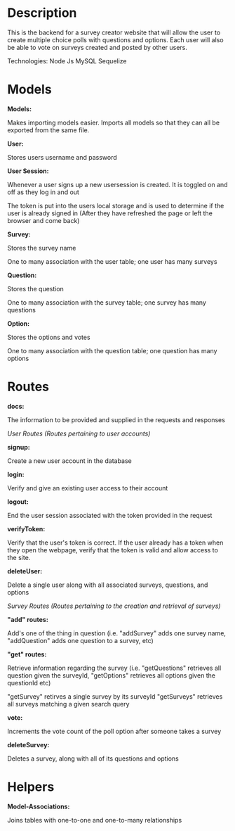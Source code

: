 # Description

This is the backend for a survey creator website that will allow the user to create 
multiple choice polls with questions and options. Each user will also be able to vote 
on surveys created and posted by other users.

Technologies:
Node Js
MySQL
Sequelize


# Models

**Models:**

Makes importing models easier. Imports all models so that they can all be exported from the same file.

**User:**

Stores users username and password

**User Session:**

Whenever a user signs up a new usersession is created. It is toggled on and off as they log in and out

The token is put into the users local storage and is used to
determine if the user is already signed in (After they have refreshed
the page or left the browser and come back)

**Survey:**

Stores the survey name

One to many association with the user table; one user has many surveys

**Question:**

Stores the question

One to many association with the survey table; one survey has many questions

**Option:**

Stores the options and votes

One to many association with the question table; one question has many options



# Routes

**docs:**

The information to be provided and supplied in the requests and responses

*User Routes (Routes pertaining to user accounts)*

**signup:**

Create a new user account in the database

**login:**

Verify and give an existing user access to their account

**logout:**

End the user session associated with the token provided in the request

**verifyToken:** 

Verify that the user's token is correct.
If the user already has a token when they open the webpage, verify that the token is valid
and allow access to the site.

**deleteUser:**

Delete a single user along with all associated surveys, questions, and options

*Survey Routes (Routes pertaining to the creation and retrieval of surveys)*

**"add" routes:**

Add's one of the thing in question (i.e. "addSurvey" adds one survey name, "addQuestion" adds one question to a survey, etc)

**"get" routes:**

Retrieve information regarding the survey (i.e. "getQuestions" retrieves all question given the surveyId, "getOptions" retrieves all options given the questionId etc)

"getSurvey" retirves a single survey by its surveyId
"getSurveys" retrieves all surveys matching a given search query

**vote:**

Increments the vote count of the poll option after someone takes a survey

**deleteSurvey:**

Deletes a survey, along with all of its questions and options


# Helpers

**Model-Associations:**

Joins tables with one-to-one and one-to-many relationships
